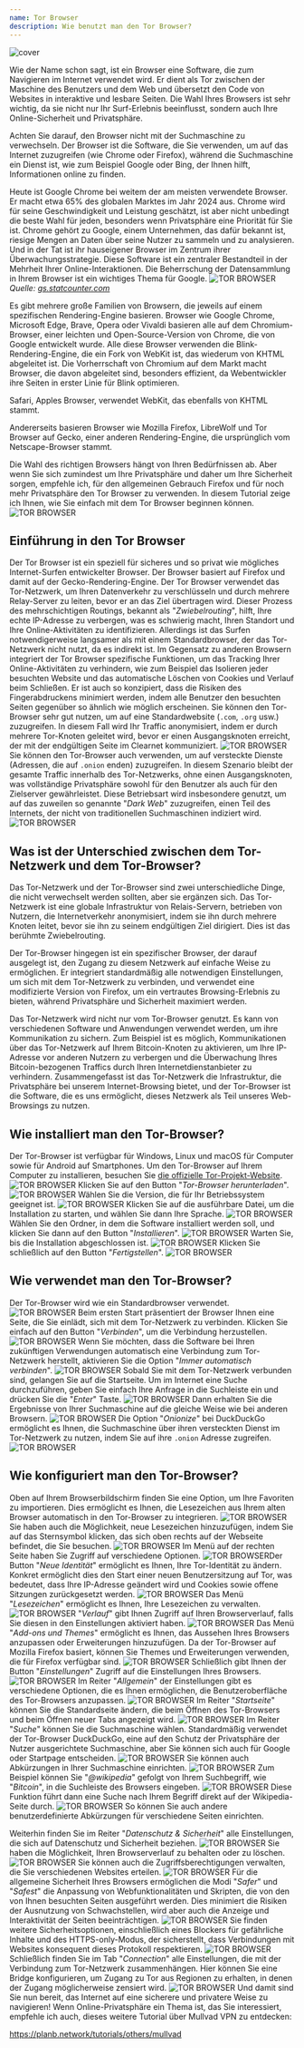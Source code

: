 ```yaml
---
name: Tor Browser
description: Wie benutzt man den Tor Browser?
---
```

![cover](assets/cover.webp)

Wie der Name schon sagt, ist ein Browser eine Software, die zum Navigieren im Internet verwendet wird. Er dient als Tor zwischen der Maschine des Benutzers und dem Web und übersetzt den Code von Websites in interaktive und lesbare Seiten. Die Wahl Ihres Browsers ist sehr wichtig, da sie nicht nur Ihr Surf-Erlebnis beeinflusst, sondern auch Ihre Online-Sicherheit und Privatsphäre.

Achten Sie darauf, den Browser nicht mit der Suchmaschine zu verwechseln. Der Browser ist die Software, die Sie verwenden, um auf das Internet zuzugreifen (wie Chrome oder Firefox), während die Suchmaschine ein Dienst ist, wie zum Beispiel Google oder Bing, der Ihnen hilft, Informationen online zu finden.

Heute ist Google Chrome bei weitem der am meisten verwendete Browser. Er macht etwa 65% des globalen Marktes im Jahr 2024 aus. Chrome wird für seine Geschwindigkeit und Leistung geschätzt, ist aber nicht unbedingt die beste Wahl für jeden, besonders wenn Privatsphäre eine Priorität für Sie ist. Chrome gehört zu Google, einem Unternehmen, das dafür bekannt ist, riesige Mengen an Daten über seine Nutzer zu sammeln und zu analysieren. Und in der Tat ist ihr hauseigener Browser im Zentrum ihrer Überwachungsstrategie. Diese Software ist ein zentraler Bestandteil in der Mehrheit Ihrer Online-Interaktionen. Die Beherrschung der Datensammlung in Ihrem Browser ist ein wichtiges Thema für Google.
![TOR BROWSER](assets/notext/01.webp)
*Quelle: [gs.statcounter.com](https://gs.statcounter.com/browser-market-share)*

Es gibt mehrere große Familien von Browsern, die jeweils auf einem spezifischen Rendering-Engine basieren. Browser wie Google Chrome, Microsoft Edge, Brave, Opera oder Vivaldi basieren alle auf dem Chromium-Browser, einer leichten und Open-Source-Version von Chrome, die von Google entwickelt wurde. Alle diese Browser verwenden die Blink-Rendering-Engine, die ein Fork von WebKit ist, das wiederum von KHTML abgeleitet ist. Die Vorherrschaft von Chromium auf dem Markt macht Browser, die davon abgeleitet sind, besonders effizient, da Webentwickler ihre Seiten in erster Linie für Blink optimieren.

Safari, Apples Browser, verwendet WebKit, das ebenfalls von KHTML stammt.

Andererseits basieren Browser wie Mozilla Firefox, LibreWolf und Tor Browser auf Gecko, einer anderen Rendering-Engine, die ursprünglich vom Netscape-Browser stammt.

Die Wahl des richtigen Browsers hängt von Ihren Bedürfnissen ab. Aber wenn Sie sich zumindest um Ihre Privatsphäre und daher um Ihre Sicherheit sorgen, empfehle ich, für den allgemeinen Gebrauch Firefox und für noch mehr Privatsphäre den Tor Browser zu verwenden. In diesem Tutorial zeige ich Ihnen, wie Sie einfach mit dem Tor Browser beginnen können.
![TOR BROWSER](assets/notext/02.webp)

## Einführung in den Tor Browser

Der Tor Browser ist ein speziell für sicheres und so privat wie mögliches Internet-Surfen entwickelter Browser. Der Browser basiert auf Firefox und damit auf der Gecko-Rendering-Engine.
Der Tor Browser verwendet das Tor-Netzwerk, um Ihren Datenverkehr zu verschlüsseln und durch mehrere Relay-Server zu leiten, bevor er an das Ziel übertragen wird. Dieser Prozess des mehrschichtigen Routings, bekannt als "*Zwiebelrouting*", hilft, Ihre echte IP-Adresse zu verbergen, was es schwierig macht, Ihren Standort und Ihre Online-Aktivitäten zu identifizieren. Allerdings ist das Surfen notwendigerweise langsamer als mit einem Standardbrowser, der das Tor-Netzwerk nicht nutzt, da es indirekt ist.
Im Gegensatz zu anderen Browsern integriert der Tor Browser spezifische Funktionen, um das Tracking Ihrer Online-Aktivitäten zu verhindern, wie zum Beispiel das Isolieren jeder besuchten Website und das automatische Löschen von Cookies und Verlauf beim Schließen. Er ist auch so konzipiert, dass die Risiken des Fingerabdruckens minimiert werden, indem alle Benutzer den besuchten Seiten gegenüber so ähnlich wie möglich erscheinen.
Sie können den Tor-Browser sehr gut nutzen, um auf eine Standardwebsite (`.com`, `.org` usw.) zuzugreifen. In diesem Fall wird Ihr Traffic anonymisiert, indem er durch mehrere Tor-Knoten geleitet wird, bevor er einen Ausgangsknoten erreicht, der mit der endgültigen Seite im Clearnet kommuniziert.
![TOR BROWSER](assets/notext/03.webp)
Sie können den Tor-Browser auch verwenden, um auf versteckte Dienste (Adressen, die auf `.onion` enden) zuzugreifen. In diesem Szenario bleibt der gesamte Traffic innerhalb des Tor-Netzwerks, ohne einen Ausgangsknoten, was vollständige Privatsphäre sowohl für den Benutzer als auch für den Zielserver gewährleistet. Diese Betriebsart wird insbesondere genutzt, um auf das zuweilen so genannte "*Dark Web*" zuzugreifen, einen Teil des Internets, der nicht von traditionellen Suchmaschinen indiziert wird.
![TOR BROWSER](assets/notext/04.webp)

## Was ist der Unterschied zwischen dem Tor-Netzwerk und dem Tor-Browser?

Das Tor-Netzwerk und der Tor-Browser sind zwei unterschiedliche Dinge, die nicht verwechselt werden sollten, aber sie ergänzen sich. Das Tor-Netzwerk ist eine globale Infrastruktur von Relais-Servern, betrieben von Nutzern, die Internetverkehr anonymisiert, indem sie ihn durch mehrere Knoten leitet, bevor sie ihn zu seinem endgültigen Ziel dirigiert. Dies ist das berühmte Zwiebelrouting.

Der Tor-Browser hingegen ist ein spezifischer Browser, der darauf ausgelegt ist, den Zugang zu diesem Netzwerk auf einfache Weise zu ermöglichen. Er integriert standardmäßig alle notwendigen Einstellungen, um sich mit dem Tor-Netzwerk zu verbinden, und verwendet eine modifizierte Version von Firefox, um ein vertrautes Browsing-Erlebnis zu bieten, während Privatsphäre und Sicherheit maximiert werden.

Das Tor-Netzwerk wird nicht nur vom Tor-Browser genutzt. Es kann von verschiedenen Software und Anwendungen verwendet werden, um ihre Kommunikation zu sichern. Zum Beispiel ist es möglich, Kommunikationen über das Tor-Netzwerk auf Ihrem Bitcoin-Knoten zu aktivieren, um Ihre IP-Adresse vor anderen Nutzern zu verbergen und die Überwachung Ihres Bitcoin-bezogenen Traffics durch Ihren Internetdienstanbieter zu verhindern.
Zusammengefasst ist das Tor-Netzwerk die Infrastruktur, die Privatsphäre bei unserem Internet-Browsing bietet, und der Tor-Browser ist die Software, die es uns ermöglicht, dieses Netzwerk als Teil unseres Web-Browsings zu nutzen.

## Wie installiert man den Tor-Browser?

Der Tor-Browser ist verfügbar für Windows, Linux und macOS für Computer sowie für Android auf Smartphones. Um den Tor-Browser auf Ihrem Computer zu installieren, besuchen Sie [die offizielle Tor-Projekt-Website](https://www.torproject.org/).
![TOR BROWSER](assets/notext/05.webp)
Klicken Sie auf den Button "*Tor-Browser herunterladen*".
![TOR BROWSER](assets/notext/06.webp)
Wählen Sie die Version, die für Ihr Betriebssystem geeignet ist.
![TOR BROWSER](assets/notext/07.webp)
Klicken Sie auf die ausführbare Datei, um die Installation zu starten, und wählen Sie dann Ihre Sprache.
![TOR BROWSER](assets/notext/08.webp)
Wählen Sie den Ordner, in dem die Software installiert werden soll, und klicken Sie dann auf den Button "*Installieren*".
![TOR BROWSER](assets/notext/09.webp)
Warten Sie, bis die Installation abgeschlossen ist.
![TOR BROWSER](assets/notext/10.webp)
Klicken Sie schließlich auf den Button "*Fertigstellen*".
![TOR BROWSER](assets/notext/11.webp)

## Wie verwendet man den Tor-Browser?

Der Tor-Browser wird wie ein Standardbrowser verwendet.
![TOR BROWSER](assets/notext/12.webp)
Beim ersten Start präsentiert der Browser Ihnen eine Seite, die Sie einlädt, sich mit dem Tor-Netzwerk zu verbinden. Klicken Sie einfach auf den Button "*Verbinden*", um die Verbindung herzustellen.
![TOR BROWSER](assets/notext/13.webp)
Wenn Sie möchten, dass die Software bei Ihren zukünftigen Verwendungen automatisch eine Verbindung zum Tor-Netzwerk herstellt, aktivieren Sie die Option "*Immer automatisch verbinden*".
![TOR BROWSER](assets/notext/14.webp)
Sobald Sie mit dem Tor-Netzwerk verbunden sind, gelangen Sie auf die Startseite.
Um im Internet eine Suche durchzuführen, geben Sie einfach Ihre Anfrage in die Suchleiste ein und drücken Sie die "*Enter*" Taste.
![TOR BROWSER](assets/notext/16.webp)
Dann erhalten Sie die Ergebnisse von Ihrer Suchmaschine auf die gleiche Weise wie bei anderen Browsern.
![TOR BROWSER](assets/notext/17.webp)
Die Option "*Onionize*" bei DuckDuckGo ermöglicht es Ihnen, die Suchmaschine über ihren versteckten Dienst im Tor-Netzwerk zu nutzen, indem Sie auf ihre `.onion` Adresse zugreifen.
![TOR BROWSER](assets/notext/18.webp)

## Wie konfiguriert man den Tor-Browser?

Oben auf Ihrem Browserbildschirm finden Sie eine Option, um Ihre Favoriten zu importieren. Dies ermöglicht es Ihnen, die Lesezeichen aus Ihrem alten Browser automatisch in den Tor-Browser zu integrieren.
![TOR BROWSER](assets/notext/19.webp)
Sie haben auch die Möglichkeit, neue Lesezeichen hinzuzufügen, indem Sie auf das Sternsymbol klicken, das sich oben rechts auf der Webseite befindet, die Sie besuchen.
![TOR BROWSER](assets/notext/20.webp)
Im Menü auf der rechten Seite haben Sie Zugriff auf verschiedene Optionen.
![TOR BROWSER](assets/notext/21.webp)Der Button "*Neue Identität*" ermöglicht es Ihnen, Ihre Tor-Identität zu ändern. Konkret ermöglicht dies den Start einer neuen Benutzersitzung auf Tor, was bedeutet, dass Ihre IP-Adresse geändert wird und Cookies sowie offene Sitzungen zurückgesetzt werden.
![TOR BROWSER](assets/notext/22.webp)
Das Menü "*Lesezeichen*" ermöglicht es Ihnen, Ihre Lesezeichen zu verwalten.
![TOR BROWSER](assets/notext/23.webp)
"*Verlauf*" gibt Ihnen Zugriff auf Ihren Browserverlauf, falls Sie diesen in den Einstellungen aktiviert haben.
![TOR BROWSER](assets/notext/24.webp)
Das Menü "*Add-ons und Themes*" ermöglicht es Ihnen, das Aussehen Ihres Browsers anzupassen oder Erweiterungen hinzuzufügen. Da der Tor-Browser auf Mozilla Firefox basiert, können Sie Themes und Erweiterungen verwenden, die für Firefox verfügbar sind.
![TOR BROWSER](assets/notext/25.webp)
Schließlich gibt Ihnen der Button "*Einstellungen*" Zugriff auf die Einstellungen Ihres Browsers.
![TOR BROWSER](assets/notext/26.webp)
Im Reiter "*Allgemein*" der Einstellungen gibt es verschiedene Optionen, die es Ihnen ermöglichen, die Benutzeroberfläche des Tor-Browsers anzupassen.
![TOR BROWSER](assets/notext/27.webp)
Im Reiter "*Startseite*" können Sie die Standardseite ändern, die beim Öffnen des Tor-Browsers und beim Öffnen neuer Tabs angezeigt wird.
![TOR BROWSER](assets/notext/28.webp)
Im Reiter "*Suche*" können Sie die Suchmaschine wählen. Standardmäßig verwendet der Tor-Browser DuckDuckGo, eine auf den Schutz der Privatsphäre der Nutzer ausgerichtete Suchmaschine, aber Sie können sich auch für Google oder Startpage entscheiden.
![TOR BROWSER](assets/notext/29.webp)
Sie können auch Abkürzungen in Ihrer Suchmaschine einrichten.
![TOR BROWSER](assets/notext/30.webp)
Zum Beispiel können Sie "*@wikipedia*" gefolgt von Ihrem Suchbegriff, wie "*Bitcoin*", in die Suchleiste des Browsers eingeben.
![TOR BROWSER](assets/notext/31.webp)
Diese Funktion führt dann eine Suche nach Ihrem Begriff direkt auf der Wikipedia-Seite durch.
![TOR BROWSER](assets/notext/32.webp)
So können Sie auch andere benutzerdefinierte Abkürzungen für verschiedene Seiten einrichten.

Weiterhin finden Sie im Reiter "*Datenschutz & Sicherheit*" alle Einstellungen, die sich auf Datenschutz und Sicherheit beziehen.
![TOR BROWSER](assets/notext/33.webp)
Sie haben die Möglichkeit, Ihren Browserverlauf zu behalten oder zu löschen.
![TOR BROWSER](assets/notext/34.webp) Sie können auch die Zugriffsberechtigungen verwalten, die Sie verschiedenen Websites erteilen.
![TOR BROWSER](assets/notext/35.webp)
Für die allgemeine Sicherheit Ihres Browsers ermöglichen die Modi "*Safer*" und "*Safest*" die Anpassung von Webfunktionalitäten und Skripten, die von den von Ihnen besuchten Seiten ausgeführt werden. Dies minimiert die Risiken der Ausnutzung von Schwachstellen, wird aber auch die Anzeige und Interaktivität der Seiten beeinträchtigen. ![TOR BROWSER](assets/notext/36.webp) Sie finden weitere Sicherheitsoptionen, einschließlich eines Blockers für gefährliche Inhalte und des HTTPS-only-Modus, der sicherstellt, dass Verbindungen mit Websites konsequent dieses Protokoll respektieren. ![TOR BROWSER](assets/notext/37.webp) Schließlich finden Sie im Tab "*Connection*" alle Einstellungen, die mit der Verbindung zum Tor-Netzwerk zusammenhängen. Hier können Sie eine Bridge konfigurieren, um Zugang zu Tor aus Regionen zu erhalten, in denen der Zugang möglicherweise zensiert wird. ![TOR BROWSER](assets/notext/38.webp) Und damit sind Sie nun bereit, das Internet auf eine sicherere und privatere Weise zu navigieren! Wenn Online-Privatsphäre ein Thema ist, das Sie interessiert, empfehle ich auch, dieses weitere Tutorial über Mullvad VPN zu entdecken:

https://planb.network/tutorials/others/mullvad